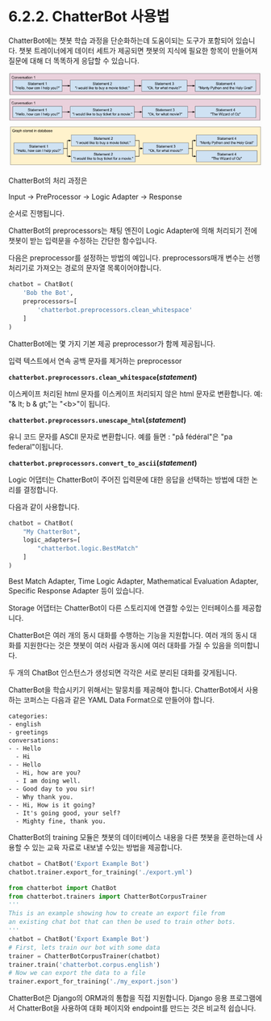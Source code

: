 # 6.2.2. 	ChatterBot 사용법

ChatterBot에는 챗봇 학습 과정을 단순화하는데 도움이되는 도구가 포함되어 있습니다. 챗봇 트레이너에게 데이터 세트가 제공되면 챗봇의 지식에 필요한 항목이 만들어져 질문에 대해 더 똑똑하게 응답할 수 있습니다.

![](../../.gitbook/assets/62201%20%281%29.png)

ChatterBot의 처리 과정은

Input → PreProcessor → Logic Adapter → Response

순서로 진행됩니다.

ChatterBot의 preprocessors는 채팅 엔진이 Logic Adapter에 의해 처리되기 전에 챗봇이 받는 입력문을 수정하는 간단한 함수입니다.

다음은 preprocessor를 설정하는 방법의 예입니다. preprocessors매개 변수는 선행 처리기로 가져오는 경로의 문자열 목록이어야합니다.

```python
chatbot = ChatBot(
    'Bob the Bot',
    preprocessors=[
        'chatterbot.preprocessors.clean_whitespace'
    ]
)
```

ChatterBot에는 몇 가지 기본 제공 preprocessor가 함께 제공됩니다.

입력 텍스트에서 연속 공백 문자를 제거하는 preprocessor

**`chatterbot.preprocessors.clean_whitespace`\(**_**statement**_**\)**

이스케이프 처리된 html 문자를 이스케이프 처리되지 않은 html 문자로 변환합니다. 예: "& lt; b & gt;"는 "&lt;b&gt;"이 됩니다.

**`chatterbot.preprocessors.unescape_html`\(**_**statement**_**\)**

유니 코드 문자를 ASCII 문자로 변환합니다. 예를 들면 : "på fédéral"은 "pa federal"이됩니다.

**`chatterbot.preprocessors.convert_to_ascii`\(**_**statement**_**\)**

Logic 어댑터는 ChatterBot이 주어진 입력문에 대한 응답을 선택하는 방법에 대한 논리를 결정합니다.

다음과 같이 사용합니다.

```python
chatbot = ChatBot(
    "My ChatterBot",
    logic_adapters=[
        "chatterbot.logic.BestMatch"
    ]
)
```

Best Match Adapter, Time Logic Adapter, Mathematical Evaluation Adapter, Specific Response Adapter 등이 있습니다.

Storage 어댑터는 ChatterBot이 다른 스토리지에 연결할 수있는 인터페이스를 제공합니다.

ChatterBot은 여러 개의 동시 대화를 수행하는 기능을 지원합니다. 여러 개의 동시 대화를 지원한다는 것은 챗봇이 여러 사람과 동시에 여러 대화를 가질 수 있음을 의미합니다.

두 개의 ChatBot 인스턴스가 생성되면 각각은 서로 분리된 대화를 갖게됩니다.

ChatterBot을 학습시키기 위해서는 말뭉치를 제공해야 합니다. ChatterBot에서 사용하는 코퍼스는 다음과 같은 YAML Data Format으로 만들어야 합니다.

```text
categories:
- english
- greetings
conversations:
- - Hello
  - Hi
- - Hello
  - Hi, how are you?
  - I am doing well.
- - Good day to you sir!
  - Why thank you.
- - Hi, How is it going?
  - It's going good, your self?
  - Mighty fine, thank you.
```

ChatterBot의 training 모듈은 챗봇의 데이터베이스 내용을 다른 챗봇을 훈련하는데 사용할 수 있는 교육 자료로 내보낼 수있는 방법을 제공합니다.

```python
chatbot = ChatBot('Export Example Bot')
chatbot.trainer.export_for_training('./export.yml')
```

```python
from chatterbot import ChatBot
from chatterbot.trainers import ChatterBotCorpusTrainer
'''
This is an example showing how to create an export file from
an existing chat bot that can then be used to train other bots.
'''
chatbot = ChatBot('Export Example Bot')
# First, lets train our bot with some data
trainer = ChatterBotCorpusTrainer(chatbot)
trainer.train('chatterbot.corpus.english')
# Now we can export the data to a file
trainer.export_for_training('./my_export.json')
```

ChatterBot은 Django의 ORM과의 통합을 직접 지원합니다. Django 응용 프로그램에서 ChatterBot을 사용하여 대화 페이지와 endpoint를 만드는 것은 비교적 쉽습니다.

